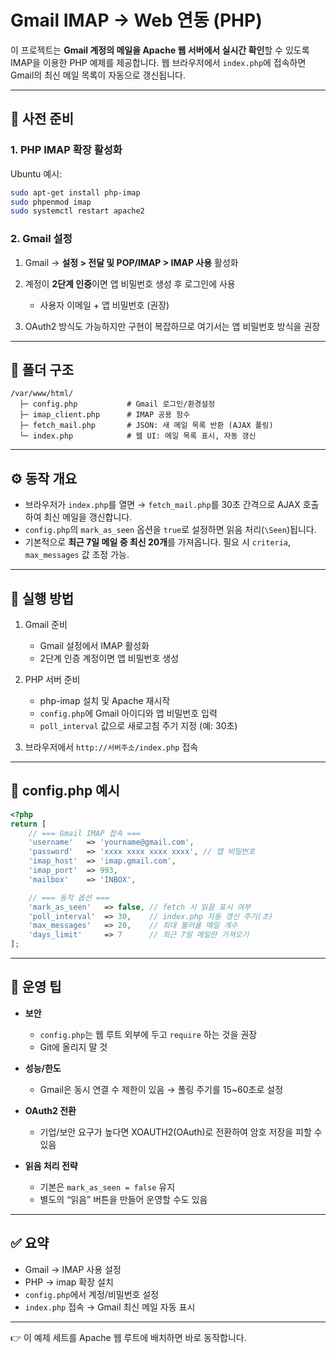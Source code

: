 

# Gmail IMAP → Web 연동 (PHP)

이 프로젝트는 **Gmail 계정의 메일을 Apache 웹 서버에서 실시간 확인**할 수 있도록 IMAP을 이용한 PHP 예제를 제공합니다.
웹 브라우저에서 `index.php`에 접속하면 Gmail의 최신 메일 목록이 자동으로 갱신됩니다.

---

## 📌 사전 준비

### 1. PHP IMAP 확장 활성화

Ubuntu 예시:

```bash
sudo apt-get install php-imap
sudo phpenmod imap
sudo systemctl restart apache2
```

### 2. Gmail 설정

1. Gmail → **설정 > 전달 및 POP/IMAP > IMAP 사용** 활성화
2. 계정이 **2단계 인증**이면 앱 비밀번호 생성 후 로그인에 사용

   * 사용자 이메일 + 앱 비밀번호 (권장)
3. OAuth2 방식도 가능하지만 구현이 복잡하므로 여기서는 앱 비밀번호 방식을 권장

---

## 📂 폴더 구조

```
/var/www/html/
  ├─ config.php           # Gmail 로그인/환경설정
  ├─ imap_client.php      # IMAP 공용 함수
  ├─ fetch_mail.php       # JSON: 새 메일 목록 반환 (AJAX 폴링)
  └─ index.php            # 웹 UI: 메일 목록 표시, 자동 갱신
```

---

## ⚙️ 동작 개요

* 브라우저가 `index.php`를 열면
  → `fetch_mail.php`를 30초 간격으로 AJAX 호출하여 최신 메일을 갱신합니다.
* `config.php`의 `mark_as_seen` 옵션을 `true`로 설정하면 읽음 처리(`\Seen`)됩니다.
* 기본적으로 **최근 7일 메일 중 최신 20개**를 가져옵니다.
  필요 시 `criteria`, `max_messages` 값 조정 가능.

---

## 🚀 실행 방법

1. Gmail 준비

   * Gmail 설정에서 IMAP 활성화
   * 2단계 인증 계정이면 앱 비밀번호 생성
2. PHP 서버 준비

   * php-imap 설치 및 Apache 재시작
   * `config.php`에 Gmail 아이디와 앱 비밀번호 입력
   * `poll_interval` 값으로 새로고침 주기 지정 (예: 30초)
3. 브라우저에서 `http://서버주소/index.php` 접속

---

## 🔑 config.php 예시

```php
<?php
return [
    // === Gmail IMAP 접속 ===
    'username'   => 'yourname@gmail.com',
    'password'   => 'xxxx xxxx xxxx xxxx', // 앱 비밀번호
    'imap_host'  => 'imap.gmail.com',
    'imap_port'  => 993,
    'mailbox'    => 'INBOX',

    // === 동작 옵션 ===
    'mark_as_seen'   => false, // fetch 시 읽음 표시 여부
    'poll_interval'  => 30,    // index.php 자동 갱신 주기(초)
    'max_messages'   => 20,    // 최대 불러올 메일 개수
    'days_limit'     => 7      // 최근 7일 메일만 가져오기
];
```

---

## 🔐 운영 팁

* **보안**

  * `config.php`는 웹 루트 외부에 두고 `require` 하는 것을 권장
  * Git에 올리지 말 것
* **성능/한도**

  * Gmail은 동시 연결 수 제한이 있음 → 폴링 주기를 15\~60초로 설정
* **OAuth2 전환**

  * 기업/보안 요구가 높다면 XOAUTH2(OAuth)로 전환하여 암호 저장을 피할 수 있음
* **읽음 처리 전략**

  * 기본은 `mark_as_seen = false` 유지
  * 별도의 “읽음” 버튼을 만들어 운영할 수도 있음

---

## ✅ 요약

* Gmail → IMAP 사용 설정
* PHP → imap 확장 설치
* `config.php`에서 계정/비밀번호 설정
* `index.php` 접속 → Gmail 최신 메일 자동 표시

---

👉 이 예제 세트를 Apache 웹 루트에 배치하면 바로 동작합니다.

